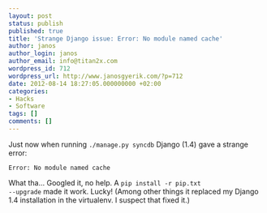 ```yaml
---
layout: post
status: publish
published: true
title: 'Strange Django issue: Error: No module named cache'
author: janos
author_login: janos
author_email: info@titan2x.com
wordpress_id: 712
wordpress_url: http://www.janosgyerik.com/?p=712
date: 2012-08-14 18:27:05.000000000 +02:00
categories:
- Hacks
- Software
tags: []
comments: []
---
```

Just now when running <code>./manage.py syncdb</code> Django (1.4) gave a strange error:

<pre><code>Error: No module named cache
</code></pre>

What tha... Googled it, no help. A <code>pip install -r pip.txt --upgrade</code> made it work. Lucky! (Among other things it replaced my Django 1.4 installation in the virtualenv. I suspect that fixed it.)

